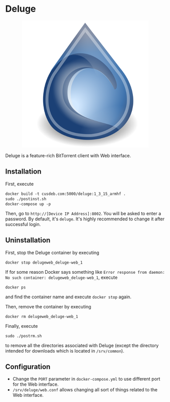 # Deluge

<p align="center">
    <img src="logo.png" width="400">
</p>

Deluge is a feature-rich BitTorrent client with Web interface.

## Installation

First, execute

```
docker build -t cusdeb.com:5000/deluge:1_3_15_armhf .
sudo ./postinst.sh
docker-compose up -p
```

Then, go to `http://[Device IP Address]:8002`. You will be asked to enter a password. By default, it's `deluge`. It's highly recommended to change it after successful login.

## Uninstallation

First, stop the Deluge container by executing
```
docker stop delugeweb_deluge-web_1
```

If for some reason Docker says something like `Error response from daemon: No such container: delugeweb_deluge-web_1`, execute

```
docker ps
```

and find the container name and execute `docker stop` again.

Then, remove the container by executing

```
docker rm delugeweb_deluge-web_1
```

Finally, execute

```
sudo ./postrm.sh
```

to remove all the directories associated with Deluge (except the directory intended for downloads which is located in `/srv/common`).

## Configuration

* Change the `PORT` parameter in `docker-compose.yml` to use different port for the Web interface.
* `/srv/deluge/web.conf` allows changing all sort of things related to the Web interface.
